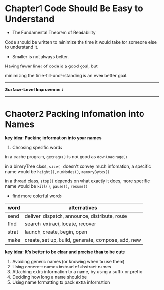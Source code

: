 # Chapter1 Code Should Be Easy to Understand

- The Fundamental Theorem of Readability

Code should be written to minimize the time it would take for someone else to understand it.

- Smaller is not always better.

Having fewer lines of code is a good goal, but

minimizing the time-till-understanding is an even better goal.

---

**Surface-Level Improvement**

---

# Chaoter2 Packing Infomation into Names

**key idea: Packing information into your names**

1. Choosing specific words

in a cache program, `getPage()` is not good as `downloadPage()`

in a binaryTree class, `size()` doesn't convey much infomation, a specific name would be 
`height()`, `numNodes()`, `memoryBytes()`

in a thread class, `stop()` depends on what exactly it does, more specific name would be 
`kill()`, `pause()`, `resume()`

- find more colorful words

| word | alternatives |
| --- | --- |
| send | deliver, dispatch, announce, distribute, route |
| find| search, extract, locate, recover |
| strat | launch, create, begin, open |
| make | create, set up, build, generate, compose, add, new |

**key idea: It’s better to be clear and precise than to be cute**

1. Avoiding generic names (or knowing when to use them)
2. Using concrete names instead of abstract names
3. Attaching extra information to a name, by using a suffix or prefix
4. Deciding how long a name should be
5. Using name formatting to pack extra information
